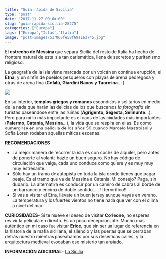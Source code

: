 ```yaml
---
title: "Guía rápida de Sicilia"
type: "post"
date: "2017-11-27 00:00:00"
slug: "guia-rapida-sicilia-28275"
categories: ["Europa"]
tags: ["Europa","Islas","Italia"]
image: "post-images/517066fe58f69s163745.jpg"
---
```


El **estrecho de Messina** que separa Sicilia del resto de Italia ha hecho de frontera natural de esta isla tan carismática, llena de secretos y puritanismo religioso.  
  
La geografía de la isla viene marcada por un volcán en continua erupción, el **Etna**, y un sinfín de pueblos pesqueros con playas de arena pedregosa y otras de arena fina (**Cefalú, Giardini Naxos y Taormina**....).  
  
![](post-images/517066fe58f69s163745.jpg)  
  
En su interior, **templos griegos y romanos** escondidos y solitarios en medio de la nada que harán las delicias de los que buscamos *la fotografía* sin turistas paseándose entre las ruinas (**Agrigento, Segesta, Selinunte**...). Pero para mi lo más impactante es el caos de las ciudades más importantes (**Palermo, Catania, Messina**...), la vida que se respira en ellas. Es como sumergirse en una película de los años 50 cuando Marcelo Mastroiani y Sofia Loren rodaban aquellas míticas escenas.  
  
**RECOMENDACIONES**

- La mejor manera de recorrer la isla es con coche de alquiler, pero antes de ponerte al volante hazte un buen seguro. No hay código de circulación que valga, cada uno conduce como quiere y es muy muy muy estresante.
- Sólo hay un tramo de autopista en toda la isla dónde tienes que pagar peaje. Es el tramo que va de Messina a Catania. Mi consejo? Paga, sin dudarlo. La alternativa es conducir por un camino de cabras al borde de un barranco y encima de doble sentido..... !! terrorífico!!
- Si vas a visitar el Etna, llévate un buen jersey aunque vayas en verano. La temperatura y los fuertes vientos no tiene nada que ver con el clima a nivel del mar.

**CURIOSIDADES**- Si te mueve el deseo de visitar **Corleone**, no esperes revivir la película en directo. Es un poco decepcionante. Mucho más auténtico en mi caso fue visitar **Erice**, que sin ser un lugar de referencia en la historia de la mafia siciliana, el silencio y las puertas que se cerraban detrás nuestro mientras paseabamos por sus desérticas calles, y la arquitectura medieval evocaban ese misterio tan ansiado.

**INFORMACIÓN ADICIONAL**- [La Sicilia](http://www.lasicilia.es/)